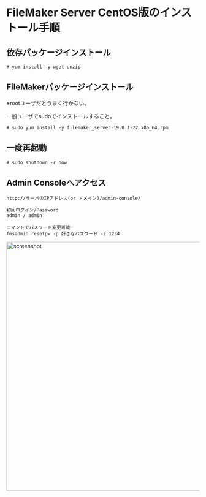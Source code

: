 # FileMaker Server CentOS版のインストール手順
## 依存パッケージインストール
```
# yum install -y wget unzip
```

## FileMakerパッケージインストール
※rootユーザだとうまく行かない。

一般ユーザでsudoでインストールすること。
```
# sudo yum install -y filemaker_server-19.0.1-22.x86_64.rpm
```

## 一度再起動
```
# sudo shutdown -r now
```

## Admin Consoleへアクセス
```
http://サーバのIPアドレス(or ドメイン)/admin-console/

初回ログイン/Password
admin / admin

コマンドでパスワード変更可能
fmsadmin resetpw -p 好きなパスワード -z 1234
```

<img width="650" alt="screenshot" src="https://user-images.githubusercontent.com/7894265/82768378-9cf0c180-9e69-11ea-84c0-e8067bbe6a4f.png">
